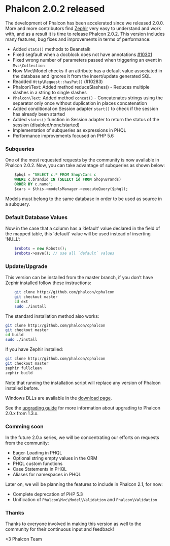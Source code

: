 Phalcon 2.0.2 released
======================

The development of Phalcon has been accelerated since we released 2.0.0.
More and more contributors find [Zephir](http://zephir-lang.com/) very
easy to understand and work with, and as a result it is time to release
Phalcon 2.0.2. This version includes many features, bug fixes and
improvements in terms of performance:

- Added `stats()` methods to Beanstalk
- Fixed segfault when a docblock does not have annotations 
  [#10301](https://github.com/phalcon/cphalcon/issues/10301)
- Fixed wrong number of parameters passed when triggering an event in `Mvc\Collection`
- Now Mvc\Model checks if an attribute has a default value associated in the 
  database and ignores it from the insert/update generated SQL
- Readded `Http\Request::hasPut()` (\#10283)
- Phalcon\Text: Added method reduceSlashes() - Reduces multiple slashes in a 
  string to single slashes
- `Phalcon\Text`: Added method `concat()` - Concatenates strings using the 
  separator only once without duplication in places concatenation
- Added conditional on Session adapter `start()` to check if the session has 
  already been started
- Added `status()` function in Session adapter to return the status of the 
  session (disabled/none/started)
- Implementation of subqueries as expressions in PHQL
- Performance improvements focused on PHP 5.6

### Subqueries

One of the most requested requests by the community is now available in Phalcon 
2.0.2. Now, you can take advantage of subqueries as shown below:

```sql
    $phql = "SELECT c.* FROM Shop\Cars c
    WHERE c.brandId IN (SELECT id FROM Shop\Brands)
    ORDER BY c.name";
    $cars = $this->modelsManager->executeQuery($phql);
```
Models must belong to the same database in order to be used as source in a 
subquery.

### Default Database Values

Now in the case that a column has a ‘default’ value declared in the
field of the mapped table, this 'default’ value will be used instead of
inserting 'NULL’:

```php
    $robots = new Robots();
    $robots->save(); // use all `default` values
```

### Update/Upgrade

This version can be installed from the master branch, if you don’t have Zephir 
installed follow these instructions:

```sh
    git clone http://github.com/phalcon/cphalcon
    git checkout master
    cd ext
    sudo ./install
```

The standard installation method also works:

```sh
git clone http://github.com/phalcon/cphalcon
git checkout master
cd build
sudo ./install
```

If you have Zephir installed:

```sh
git clone http://github.com/phalcon/cphalcon
git checkout master
zephir fullclean
zephir build
```

Note that running the installation script will replace any version of Phalcon 
installed before.

Windows DLLs are available in the [download page](http://phalconphp.com/en/download/windows).

See the [upgrading guide](http://blog.phalconphp.com/post/115773676765/guide-upgrading-to-phalcon-2)
for more information about upgrading to Phalcon 2.0.x from 1.3.x.

### Comming soon

In the future 2.0.x series, we will be concentrating our efforts on
requests from the community:

- Eager-Loading in PHQL
- Optional string empty values in the ORM
- PHQL custom functions
- Case Statements in PHQL
- Aliases for namespaces in PHQL

Later on, we will be planning the features to include in Phalcon 2.1,
for now:

- Complete deprecation of PHP 5.3
- Unification of `Phalcon\Mvc\Model\Validation` and `Phalcon\Validation`

### Thanks

Thanks to everyone involved in making this version as well to the community for 
their continuous input and feedback!

<3
Phalcon Team